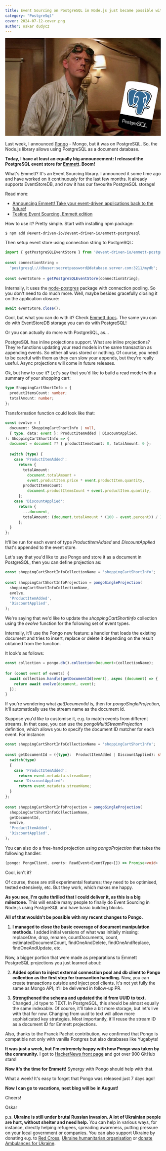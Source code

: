 ```yaml
---
title: Event Sourcing on PostgreSQL in Node.js just became possible with Emmett
category: "PostgreSql"
cover: 2024-07-12-cover.png
author: oskar dudycz
---
```


![](2024-07-12-cover.png)

Last week, I announced [Pongo](https://github.com/event-driven-io/Pongo) - Mongo, but it was on PostgreSQL. So, the Node.js library allows using PostgreSQL as a document database. 

**Today, I have at least an equally big announcement: I released the PostgreSQL event store for [Emmett](https://event-driven-io.github.io/emmett/getting-started.html). Boom!**

What's Emmett? It's an Event Sourcing library. I announced it some time ago and have worked on it continuously for the last few months. It already supports EventStoreDB, and now it has our favourite PostgreSQL storage!

Read more:
- [Announcing Emmett! Take your event-driven applications back to the future!](/en/introducing_emmett/)
- [Testing Event Sourcing, Emmett edition](/en/introducing_emmett/)

How to use it? Pretty simple. Start with installing npm package:

```shell
$ npm add @event-driven-io/@event-driven-io/emmett-postgresql
```

Then setup event store using connection string to PostgreSQL:

```typescript
import { getPostgreSQLEventStore } from '@event-driven-io/emmett-postgresql';

const connectionString =
  "postgresql://dbuser:secretpassword@database.server.com:3211/mydb";

const eventStore = getPostgreSQLEventStore(connectionString);
```

Internally, it uses the [node-postgres](https://node-postgres.com/) package with connection pooling. So you don't need to do much more. Well, maybe besides gracefully closing it on the application closure:

```typescript
await eventStore.close();
```

Cool, but what you can do with it? Check [Emmett docs](https://event-driven-io.github.io/emmett/getting-started.html#event-store). The same you can do with EventStoreDB storage you can do with PostgreSQL!

Or you can actually do more with PostgreSQL, as...

PostgreSQL has inline projections support. What are inline projections? They're functions updating your read models in the same transaction as appending events. So either all was stored or nothing. Of course, you need to be careful with them as they can slow your appends, but they're really useful. Async projections will come in future releases.

Ok, but how to use it? Let's say that you'd like to build a read model with a summary of your shopping cart:

```typescript
type ShoppingCartShortInfo = {
  productItemsCount: number;
  totalAmount: number;
};
```

Transformation function could look like that:

```typescript
const evolve = (
  document: ShoppingCartShortInfo | null,
  { type, data: event }: ProductItemAdded | DiscountApplied,
): ShoppingCartShortInfo => {
  document = document ?? { productItemsCount: 0, totalAmount: 0 };

  switch (type) {
    case 'ProductItemAdded':
      return {
        totalAmount:
          document.totalAmount +
          event.productItem.price * event.productItem.quantity,
        productItemsCount:
          document.productItemsCount + event.productItem.quantity,
      };
    case 'DiscountApplied':
      return {
        ...document,
        totalAmount: (document.totalAmount * (100 - event.percent)) / 100,
      };
  }
};
```

It'll be run for each event of type _ProductItemAdded_ and _DiscountApplied_ that's appended to the event store.

Let's say that you'd like to use Pongo and store it as a document in PostgreSQL, then you can define projection as:

```typescript
const shoppingCartShortInfoCollectionName = 'shoppingCartShortInfo';

const shoppingCartShortInfoProjection = pongoSingleProjection(
  shoppingCartShortInfoCollectionName,
  evolve,
  'ProductItemAdded',
  'DiscountApplied',
);
```

We're saying that we'd like to update the _shoppingCartShortInfo_ collection using the _evolve_ function for the following set of event types. 

Internally, it'll use the Pongo new feature: a handler that loads the existing document and tries to insert, replace or delete it depending on the result obtained from the function.

It look's as follows:

```typescript
const collection = pongo.db().collection<Document>(collectionName);

for (const event of events) {
  await collection.handle(getDocumentId(event), async (document) => {
    return await evolve(document, event);
  });
}
```

If you're wondering what _getDocumentId_ is, then for _pongoSingleProjection_, it'll automatically use the stream name as the document id. 

Suppose you'd like to customise it, e.g. to match events from different streams. In that case, you can use the _pongoMultiStreamProjection_ definition, which allows you to specify the document ID matcher for each event. For instance:

```typescript
const shoppingCartShortInfoCollectionName = 'shoppingCartShortInfo';

const getDocumentId = ({type}:  ProductItemAdded | DiscountApplied): string => {
  switch(type)
  {
    case 'ProductItemAdded': 
      return event.metadata.streamName;
    case 'DiscountApplied': 
      return event.metadata.streamName;
  }
};

const shoppingCartShortInfoProjection = pongoSingleProjection(
  shoppingCartShortInfoCollectionName,
  getDocumentId,
  evolve,
  'ProductItemAdded',
  'DiscountApplied',
);
```

You can also do a free-hand projection using _pongoProjection_ that takes the following handler:

```typescript
(pongo: PongoClient, events: ReadEvent<EventType>[]) => Promise<void>
```

Cool, isn't it?

Of course, those are still experimental features; they need to be optimised, tested extensively, etc. But they work, which makes me happy.

**As you see, I'm quite thrilled that I could deliver it, as this is a big milestone.** This will enable many people to finally do Event Sourcing in Node.js using PostgreSQL and have basic building blocks.

**All of that wouldn't be possible with my recent changes to Pongo.**

1. **I managed to close the basic coverage of document manipulation methods.** I added initial versions of what was initially missing: replaceOne, drop, rename, countDocuments, count, estimatedDocumentCount, findOneAndDelete, findOneAndReplace, findOneAndUpdate, etc.

Now, a bigger portion that were made as preparations to Emmett PostgreSQL projections you just learned about:

2. **Added option to inject external connection pool and db client to Pongo collection as the first step for transaction handling.** Now, you can create transactions outside and inject pool clients. It's not yet fully the same as Mongo API; it'll be delivered in follow-up PR.

3. **Strengthened the schema and updated the id from UUID to text.** Changed _id type to TEXT. In PostgreSQL, this should be almost equally the same indexable. Of course, it'll take a bit more storage, but let's live with that for now. Changing from uuid to text will allow more sophisticated key strategies. Most importantly, it'll reuse the stream ID as a document ID for Emmett projections.

Also, thanks to the Franck Pachot contribution, we confirmed that Pongo is compatible not only with vanilla Postgres but also databases like Yugabyte!

**It was just a week, but I'm extremely happy with how Pongo was taken by the community.** I got to [HackerNews front page](https://news.ycombinator.com/item?id=40897518) and got over 900 GitHub stars!

**Now it's the time for Emmett!** Synergy with Pongo should help with that.

What a week! It's easy to forget that Pongo was released just 7 days ago!

**Now I can go to vacations, next blog will be in August!**

Cheers!

Oskar

p.s. **Ukraine is still under brutal Russian invasion. A lot of Ukrainian people are hurt, without shelter and need help.** You can help in various ways, for instance, directly helping refugees, spreading awareness, putting pressure on your local government or companies. You can also support Ukraine by donating e.g. to [Red Cross](https://www.icrc.org/pl/donate/ukraine), [Ukraine humanitarian organisation](https://savelife.in.ua/pl/donate/) or [donate Ambulances for Ukraine](https://www.gofundme.com/f/help-to-save-the-lives-of-civilians-in-a-war-zone).
